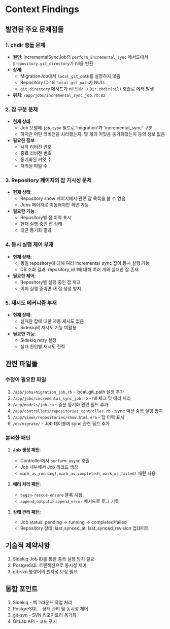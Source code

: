 # Context Findings

## 발견된 주요 문제점들

### 1. chdir 충돌 문제
- **원인**: IncrementalSyncJob의 `perform_incremental_sync` 메서드에서 `@repository.git_directory`가 nil을 반환
- **상세**: 
  - MigrationJob에서 `local_git_path`를 설정하지 않음
  - Repository ID 1의 `local_git_path`가 NULL
  - `git_directory` 메서드가 nil 반환 → `Dir.chdir(nil)` 호출로 에러 발생
- **위치**: `/app/jobs/incremental_sync_job.rb:82`

### 2. 잡 구분 문제
- **현재 상태**: 
  - Job 모델에 `job_type` 필드로 'migration'과 'incremental_sync' 구분
  - 하지만 어떤 리비전을 처리했는지, 몇 개의 커밋을 동기화했는지 등의 정보 없음
- **필요한 정보**:
  - 시작 리비전 번호
  - 종료 리비전 번호
  - 동기화된 커밋 수
  - 처리된 파일 수

### 3. Repository 페이지의 잡 가시성 문제
- **현재 상태**:
  - Repository show 페이지에서 관련 잡 목록을 볼 수 없음
  - Jobs 페이지로 이동해야만 확인 가능
- **필요한 기능**:
  - Repository별 잡 이력 표시
  - 현재 실행 중인 잡 상태
  - 최근 동기화 결과

### 4. 동시 실행 제어 부재
- **현재 상태**:
  - 동일 repository에 대해 여러 incremental_sync 잡이 동시 실행 가능
  - DB 조회 결과: repository_id 1에 대해 여러 개의 실패한 잡 존재
- **필요한 제어**:
  - Repository별 실행 중인 잡 체크
  - 이미 실행 중이면 새 잡 생성 방지

### 5. 재시도 메커니즘 부재
- **현재 상태**:
  - 실패한 잡에 대한 자동 재시도 없음
  - Sidekiq의 재시도 기능 미활용
- **필요한 기능**:
  - Sidekiq retry 설정
  - 실패 원인별 재시도 전략

## 관련 파일들

### 수정이 필요한 파일
1. `/app/jobs/migration_job.rb` - local_git_path 설정 추가
2. `/app/jobs/incremental_sync_job.rb` - nil 체크 및 에러 처리
3. `/app/models/job.rb` - 증분 동기화 관련 필드 추가
4. `/app/controllers/repositories_controller.rb` - sync 액션 중복 실행 방지
5. `/app/views/repositories/show.html.erb` - 잡 이력 표시
6. `/db/migrate/` - Job 테이블에 sync 관련 필드 추가

### 분석한 패턴
1. **Job 생성 패턴**: 
   - Controller에서 `perform_async` 호출
   - Job 내부에서 Job 레코드 생성
   - `mark_as_running!`, `mark_as_completed!`, `mark_as_failed!` 패턴 사용

2. **에러 처리 패턴**:
   - `begin-rescue-ensure` 블록 사용
   - `append_output`과 `append_error` 메서드로 로그 기록

3. **상태 관리 패턴**:
   - Job status: pending → running → completed/failed
   - Repository 상태: last_synced_at, last_synced_revision 업데이트

## 기술적 제약사항
1. Sidekiq Job ID를 통한 중복 실행 방지 필요
2. PostgreSQL 트랜잭션으로 동시성 제어
3. git-svn 명령어의 원자성 보장 필요

## 통합 포인트
1. Sidekiq - 백그라운드 작업 처리
2. PostgreSQL - 상태 관리 및 동시성 제어
3. git-svn - SVN 리포지토리 동기화
4. GitLab API - 코드 푸시